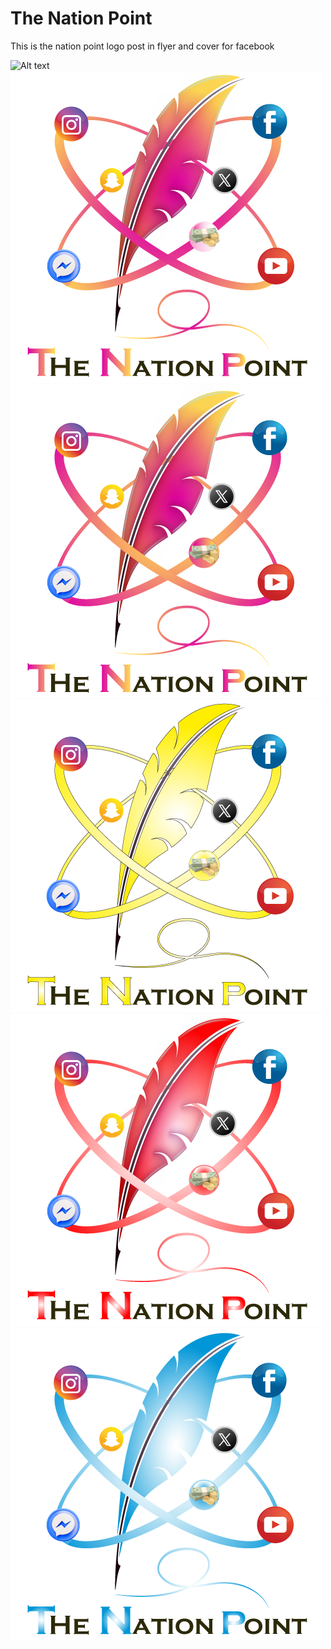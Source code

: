 # The Nation Point
This is the nation point logo post in flyer and cover for facebook

![Alt text](TheNationPoint_Play.png.png?raw=true "The Nation Point Logo")
![Alt text](TheNationPoint_Instragram.png?raw=true "The Nation Point Logo 2")
![Alt text](TheNationPoint_Instragram_2.png?raw=true "The Nation Point Logo 3")
![Alt text](TheNationPoint_SnapChat.png?raw=true "The Nation Point Logo 4")
![Alt text](TheNationPoint_YouTube.png?raw=true "The Nation Point Logo 5")
![Alt text](TheNationPoint_Twitter_&_Facebook.png?raw=true "The Nation Point Logo 6")
<!-- ![Alt text](CodeBLue.png?raw=true "Code Blue Logo 1")
![Alt text](CodeBlue1.png?raw=true "Code Blue Logo 2") -->